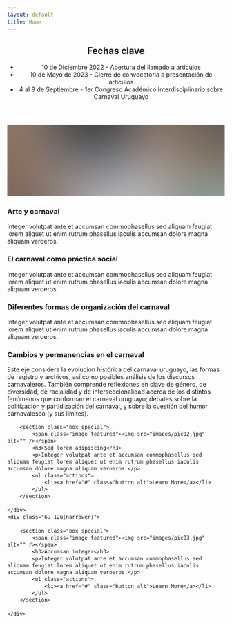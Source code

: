 ```yaml
---
layout: default
title: Home
---
```


<section class="box special">
	<header class="major">
		<h2> Fechas clave</h2>
		<!-- <br /> -->
		<!-- for doing stuff with your phone</h2> -->
		<p>
			 <ul>
			  <li>10 de Diciembre 2022 - Apertura del llamado a artículos</li>
			  <li>10 de Mayo de 2023 - Cierre de convocatoria a presentación de artículos</li>
			  <li>4 al 8 de Septiembre - 1er Congreso Académico Interdisciplinario sobre Carnaval Uruguayo</li>
			</ul> 
		</p>
	</header>
	<span class="image featured"><img src="images/pic01.jpg" alt="" /></span>
</section>

<section class="box special features">
	<div class="features-row">
		<section>
			<span class="icon major fa-bolt accent2"></span>
			<h3>Arte y carnaval</h3>
			<p>Integer volutpat ante et accumsan commophasellus sed aliquam feugiat lorem aliquet ut enim rutrum phasellus iaculis accumsan dolore magna aliquam veroeros.</p>
		</section>
		<section>
			<span class="icon major fa-area-chart accent3"></span>
			<h3>El carnaval como práctica social</h3>
			<p>Integer volutpat ante et accumsan commophasellus sed aliquam feugiat lorem aliquet ut enim rutrum phasellus iaculis accumsan dolore magna aliquam veroeros.</p>
		</section>
	</div>
	<div class="features-row">
		<section>
			<span class="icon major fa-cloud accent4"></span>
			<h3>Diferentes formas de organización del carnaval</h3>
			<p>Integer volutpat ante et accumsan commophasellus sed aliquam feugiat lorem aliquet ut enim rutrum phasellus iaculis accumsan dolore magna aliquam veroeros.</p>
		</section>
		<section>
			<span class="icon major fa-lock accent5"></span>
			<h3>Cambios y permanencias en el carnaval</h3>
			<p>Este eje considera la evolución histórica del carnaval uruguayo, las formas de registro y archivos, así como posibles análisis de los discursos carnavaleros. También comprende reflexiones en clave de género, de diversidad, de racialidad y de interseccionalidad acerca de los distintos fenómenos que conforman el carnaval uruguayo; debates sobre la politización y partidización del carnaval, y sobre la cuestión del humor carnavalesco (y sus límites).</p>
		</section>
	</div>
</section>

<div class="row">
	<div class="6u 12u(narrower)">

		<section class="box special">
			<span class="image featured"><img src="images/pic02.jpg" alt="" /></span>
			<h3>Sed lorem adipiscing</h3>
			<p>Integer volutpat ante et accumsan commophasellus sed aliquam feugiat lorem aliquet ut enim rutrum phasellus iaculis accumsan dolore magna aliquam veroeros.</p>
			<ul class="actions">
				<li><a href="#" class="button alt">Learn More</a></li>
			</ul>
		</section>

	</div>
	<div class="6u 12u(narrower)">

		<section class="box special">
			<span class="image featured"><img src="images/pic03.jpg" alt="" /></span>
			<h3>Accumsan integer</h3>
			<p>Integer volutpat ante et accumsan commophasellus sed aliquam feugiat lorem aliquet ut enim rutrum phasellus iaculis accumsan dolore magna aliquam veroeros.</p>
			<ul class="actions">
				<li><a href="#" class="button alt">Learn More</a></li>
			</ul>
		</section>

	</div>
</div>
